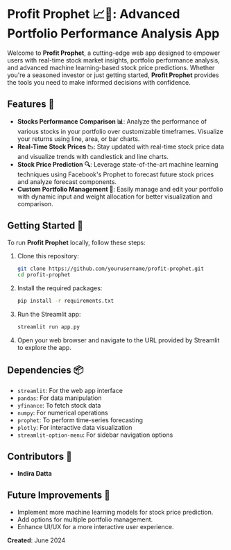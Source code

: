 # **Profit Prophet 📈🔮: Advanced Portfolio Performance Analysis App**

Welcome to **Profit Prophet**, a cutting-edge web app designed to empower users with real-time stock market insights, portfolio performance analysis, and advanced machine learning-based stock price predictions. Whether you're a seasoned investor or just getting started, **Profit Prophet** provides the tools you need to make informed decisions with confidence.

## **Features 🌟**

- **Stocks Performance Comparison 📊**: Analyze the performance of various stocks in your portfolio over customizable timeframes. Visualize your returns using line, area, or bar charts.
- **Real-Time Stock Prices 📉**: Stay updated with real-time stock price data and visualize trends with candlestick and line charts.
- **Stock Price Prediction 🔍**: Leverage state-of-the-art machine learning techniques using Facebook's Prophet to forecast future stock prices and analyze forecast components.
- **Custom Portfolio Management 🧰**: Easily manage and edit your portfolio with dynamic input and weight allocation for better visualization and comparison.

## **Getting Started 🚀**

To run **Profit Prophet** locally, follow these steps:

1. Clone this repository:
    ```bash
    git clone https://github.com/yourusername/profit-prophet.git
    cd profit-prophet
    ```

2. Install the required packages:
    ```bash
    pip install -r requirements.txt
    ```

3. Run the Streamlit app:
    ```bash
    streamlit run app.py
    ```

4. Open your web browser and navigate to the URL provided by Streamlit to explore the app.

## **Dependencies 📦**

- `streamlit`: For the web app interface
- `pandas`: For data manipulation
- `yfinance`: To fetch stock data
- `numpy`: For numerical operations
- `prophet`: To perform time-series forecasting
- `plotly`: For interactive data visualization
- `streamlit-option-menu`: For sidebar navigation options

## **Contributors 👥**

- **Indira Datta** 

## **Future Improvements 🔧**

- Implement more machine learning models for stock price prediction.
- Add options for multiple portfolio management.
- Enhance UI/UX for a more interactive user experience.


**Created**:
June 2024
